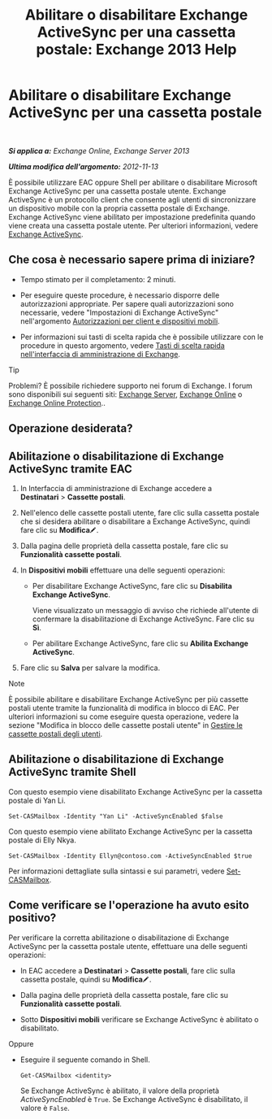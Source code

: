 ﻿---
title: 'Abilitare o disabilitare Exchange ActiveSync per una cassetta postale: Exchange 2013 Help'
TOCTitle: Abilitare o disabilitare Exchange ActiveSync per una cassetta postale
ms:assetid: dcf7c05b-b1b9-4b0f-800d-fec9f2ddc9e4
ms:mtpsurl: https://technet.microsoft.com/it-it/library/Bb124809(v=EXCHG.150)
ms:contentKeyID: 50555700
ms.date: 04/23/2018
mtps_version: v=EXCHG.150
ms.translationtype: HT
---

# Abilitare o disabilitare Exchange ActiveSync per una cassetta postale

 

_**Si applica a:** Exchange Online, Exchange Server 2013_

_**Ultima modifica dell'argomento:** 2012-11-13_

È possibile utilizzare EAC oppure Shell per abilitare o disabilitare Microsoft Exchange ActiveSync per una cassetta postale utente. Exchange ActiveSync è un protocollo client che consente agli utenti di sincronizzare un dispositivo mobile con la propria cassetta postale di Exchange. Exchange ActiveSync viene abilitato per impostazione predefinita quando viene creata una cassetta postale utente. Per ulteriori informazioni, vedere [Exchange ActiveSync](exchange-activesync-exchange-2013-help.md).

## Che cosa è necessario sapere prima di iniziare?

  - Tempo stimato per il completamento: 2 minuti.

  - Per eseguire queste procedure, è necessario disporre delle autorizzazioni appropriate. Per sapere quali autorizzazioni sono necessarie, vedere "Impostazioni di Exchange ActiveSync" nell'argomento [Autorizzazioni per client e dispositivi mobili](clients-and-mobile-devices-permissions-exchange-2013-help.md).

  - Per informazioni sui tasti di scelta rapida che è possibile utilizzare con le procedure in questo argomento, vedere [Tasti di scelta rapida nell'interfaccia di amministrazione di Exchange](keyboard-shortcuts-in-the-exchange-admin-center-exchange-online-protection-help.md).


> [!TIP]
> Problemi? È possibile richiedere supporto nei forum di Exchange. I forum sono disponibili sui seguenti siti: <A href="https://go.microsoft.com/fwlink/p/?linkid=60612">Exchange Server</A>, <A href="https://go.microsoft.com/fwlink/p/?linkid=267542">Exchange Online</A> o <A href="https://go.microsoft.com/fwlink/p/?linkid=285351">Exchange Online Protection</A>..



## Operazione desiderata?

## Abilitazione o disabilitazione di Exchange ActiveSync tramite EAC

1.  In Interfaccia di amministrazione di Exchange accedere a **Destinatari** \> **Cassette postali**.

2.  Nell'elenco delle cassette postali utente, fare clic sulla cassetta postale che si desidera abilitare o disabilitare a Exchange ActiveSync, quindi fare clic su **Modifica**![Icona Modifica](images/JJ218640.6f53ccb2-1f13-4c02-bea0-30690e6ea71d(EXCHG.150).gif "Icona Modifica").

3.  Dalla pagina delle proprietà della cassetta postale, fare clic su **Funzionalità cassette postali**.

4.  In **Dispositivi mobili** effettuare una delle seguenti operazioni:
    
      - Per disabilitare Exchange ActiveSync, fare clic su **Disabilita Exchange ActiveSync**.
        
        Viene visualizzato un messaggio di avviso che richiede all'utente di confermare la disabilitazione di Exchange ActiveSync. Fare clic su **Sì**.
    
      - Per abilitare Exchange ActiveSync, fare clic su **Abilita Exchange ActiveSync**.

5.  Fare clic su **Salva** per salvare la modifica.


> [!NOTE]
> È possibile abilitare e disabilitare Exchange ActiveSync per più cassette postali utente tramite la funzionalità di modifica in blocco di EAC. Per ulteriori informazioni su come eseguire questa operazione, vedere la sezione "Modifica in blocco delle cassette postali utente" in <A href="manage-user-mailboxes-exchange-2013-help.md">Gestire le cassette postali degli utenti</A>.



## Abilitazione o disabilitazione di Exchange ActiveSync tramite Shell

Con questo esempio viene disabilitato Exchange ActiveSync per la cassetta postale di Yan Li.

    Set-CASMailbox -Identity "Yan Li" -ActiveSyncEnabled $false

Con questo esempio viene abilitato Exchange ActiveSync per la cassetta postale di Elly Nkya.

    Set-CASMailbox -Identity Ellyn@contoso.com -ActiveSyncEnabled $true

Per informazioni dettagliate sulla sintassi e sui parametri, vedere [Set-CASMailbox](https://technet.microsoft.com/it-it/library/bb125264\(v=exchg.150\)).

## Come verificare se l'operazione ha avuto esito positivo?

Per verificare la corretta abilitazione o disabilitazione di Exchange ActiveSync per la cassetta postale utente, effettuare una delle seguenti operazioni:

  - In EAC accedere a **Destinatari** \> **Cassette postali**, fare clic sulla cassetta postale, quindi su **Modifica**![Icona Modifica](images/JJ218640.6f53ccb2-1f13-4c02-bea0-30690e6ea71d(EXCHG.150).gif "Icona Modifica").

  - Dalla pagina delle proprietà della cassetta postale, fare clic su **Funzionalità cassette postali**.

  - Sotto **Dispositivi mobili** verificare se Exchange ActiveSync è abilitato o disabilitato.

Oppure

  - Eseguire il seguente comando in Shell.
    
        Get-CASMailbox <identity>
    
    Se Exchange ActiveSync è abilitato, il valore della proprietà *ActiveSyncEnabled* è `True`. Se Exchange ActiveSync è disabilitato, il valore è `False`.

